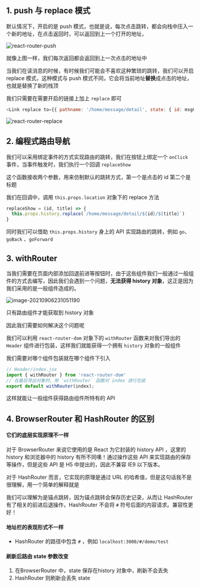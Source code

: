 ## 1. push 与 replace 模式

默认情况下，开启的是 push 模式，也就是说，每次点击跳转，都会向栈中压入一个新的地址，在点击返回时，可以返回到上一个打开的地址，

![react-router-push](https://ljcimg.oss-cn-beijing.aliyuncs.com/img/react-router-push.gif)

就像上图一样，我们每次返回都会返回到上一次点击的地址中

当我们在读消息的时候，有时候我们可能会不喜欢这种繁琐的跳转，我们可以开启 replace 模式，这种模式与 push 模式不同，它会将当前地址**替换**成点击的地址，也就是替换了新的栈顶

我们只需要在需要开启的链接上加上 `replace` 即可

```js
<Link replace to={{ pathname: '/home/message/detail', state: { id: msgObj.id, title: msgObj.title } }}>{msgObj.title}</Link>
```

![react-router-replace](https://ljcimg.oss-cn-beijing.aliyuncs.com/img/react-router-replace.gif)

## 2. 编程式路由导航

我们可以采用绑定事件的方式实现路由的跳转，我们在按钮上绑定一个 `onClick` 事件，当事件触发时，我们执行一个回调 `replaceShow` 

这个函数接收两个参数，用来仿制默认的跳转方式，第一个是点击的 id 第二个是标题

我们在回调中，调用 `this.props.location` 对象下的 replace 方法

```js
replaceShow = (id, title) => {
  this.props.history.replace(`/home/message/detail/${id}/${title}`)
}
```

同时我们可以借助 `this.props.history` 身上的 API 实现路由的跳转，例如 `go`、`goBack` 、`goForward`

## 3. withRouter

当我们需要在页面内部添加回退前进等按钮时，由于这些组件我们一般通过一般组件的方式去编写，因此我们会遇到一个问题，**无法获得 history 对象**，这正是因为我们采用的是一般组件造成的。

![image-20210906231051190](https://ljcimg.oss-cn-beijing.aliyuncs.com/img/image-20210906231051190.png)

只有路由组件才能获取到 history 对象

因此我们需要如何解决这个问题呢

我们可以利用 `react-router-dom` 对象下的 `withRouter` 函数来对我们导出的 `Header` 组件进行包装，这样我们就能获得一个拥有 `history` 对象的一般组件

我们需要对哪个组件包装就在哪个组件下引入

```js
// Header/index.jsx
import { withRouter } from 'react-router-dom'
// 在最后导出对象时，用 `withRouter` 函数对 index 进行包装
export default withRouter(index);
```

这样就能让一般组件获得路由组件所特有的 API

## 4. BrowserRouter 和 HashRouter 的区别

#### **它们的底层实现原理不一样**

对于 BrowserRouter 来说它使用的是 React 为它封装的 history API ，这里的 history 和浏览器中的 history 有所不同噢！通过操作这些 API 来实现路由的保存等操作，但是这些 API 是 H5 中提出的，因此不兼容 IE9 以下版本。

对于 HashRouter 而言，它实现的原理是通过 URL 的哈希值，但是这句话我不是很理解，用一个简单的解释就是

我们可以理解为是锚点跳转，因为锚点跳转会保存历史记录，从而让 HashRouter 有了相关的前进后退操作，HashRouter 不会将 `#` 符号后面的内容请求。兼容性更好！

#### 地址栏的表现形式不一样

- HashRouter 的路径中包含 `#` ，例如 `localhost:3000/#/demo/test`

#### 刷新后路由 state 参数改变

1. 在BrowserRouter 中，state 保存在history 对象中，刷新不会丢失
2. HashRouter 则刷新会丢失 state



